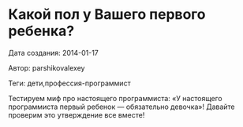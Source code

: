 # Какой пол у Вашего первого ребенка?

Дата создания: 2014-01-17

Автор: parshikovalexey

Теги: дети,профессия-программист

Тестируем миф про настоящего программиста: «У настоящего программиста первый ребенок — обязательно девочка»! Давайте проверим это утверждение все вместе!

